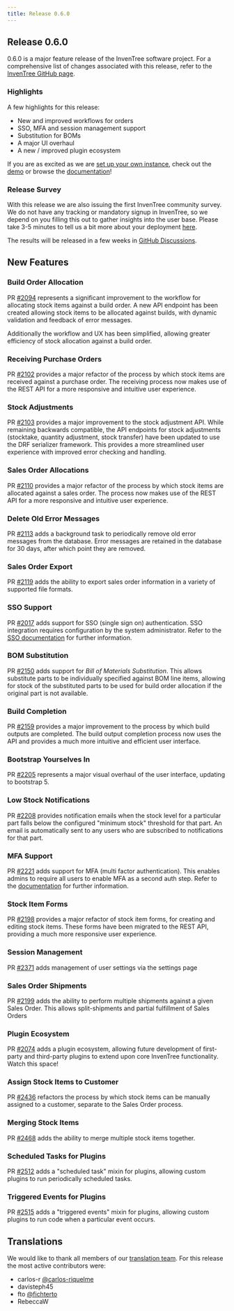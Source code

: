 ```yaml
---
title: Release 0.6.0
---
```


## Release 0.6.0

0.6.0 is a major feature release of the InvenTree software project. For a comprehensive list of changes associated with this release, refer to the [InvenTree GitHub page](https://github.com/inventree/InvenTree/milestone/8).

### Highlights

A few highlights for this release:
-	New and improved workflows for orders
-	SSO, MFA and session management support
-	Substitution for BOMs
-	A major UI overhaul
-	A new / improved plugin ecosystem

If you are as excited as we are [set up your own instance](https://inventree.readthedocs.io/en/latest/start/intro/), check out the [demo](https://inventree.readthedocs.io/en/latest/demo/) or browse the [documentation](https://inventree.readthedocs.io/en/latest/)!

### Release Survey

With this release we are also issuing the first InvenTree community survey.
We do not have any tracking or mandatory signup in InvenTree, so we depend on you filling this out to gather insights into the user base. Please take 3-5 minutes to tell us a bit more about your deployment [here](https://s.surveyplanet.com/y0dw92gg).

The results will be released in a few weeks in [GitHub Discussions](https://github.com/inventree/InvenTree/discussions/2561).

## New Features

### Build Order Allocation

PR [#2094](https://github.com/inventree/InvenTree/pull/2094) represents a significant improvement to the workflow for allocating stock items against a build order. A new API endpoint has been created allowing stock items to be allocated against builds, with dynamic validation and feedback of error messages.

Additionally the workflow and UX has been simplified, allowing greater efficiency of stock allocation against a build order.

### Receiving Purchase Orders

PR [#2102](https://github.com/inventree/InvenTree/pull/2102) provides a major refactor of the process by which stock items are received against a purchase order. The receiving process now makes use of the REST API for a more responsive and intuitive user experience.

### Stock Adjustments

PR [#2103](https://github.com/inventree/InvenTree/pull/2103) provides a major improvement to the stock adjustment API. While remaining backwards compatible, the API endpoints for stock adjustments (stocktake, quantity adjustment, stock transfer) have been updated to use the DRF serializer framework. This provides a more streamlined user experience with improved error checking and handling.

### Sales Order Allocations

PR [#2110](https://github.com/inventree/InvenTree/pull/2110) provides a major refactor of the process by which stock items are allocated against a sales order. The process now makes use of the REST API for a more responsive and intuitive user experience.

### Delete Old Error Messages

PR [#2113](https://github.com/inventree/InvenTree/pull/2113) adds a background task to periodically remove old error messages from the database. Error messages are retained in the database for 30 days, after which point they are removed.

### Sales Order Export

PR [#2119](https://github.com/inventree/InvenTree/pull/2119) adds the ability to export sales order information in a variety of supported file formats.

### SSO Support

PR [#2017](https://github.com/inventree/InvenTree/pull/2017) adds support for SSO (single sign on) authentication. SSO integration requires configuration by the system administrator. Refer to the [SSO documentation](../settings/sso) for further information.

### BOM Substitution

PR [#2150](https://github.com/inventree/InvenTree/pull/2150) adds support for *Bill of Materials Substitution*. This allows substitute parts to be individually specified against BOM line items, allowing for stock of the substituted parts to be used for build order allocation if the original part is not available.

### Build Completion

PR [#2159](https://github.com/inventree/InvenTree/pull/2159) provides a major improvement to the process by which build outputs are completed. The build output completion process now uses the API and provides a much more intuitive and efficient user interface.

### Bootstrap Yourselves In

PR [#2205](https://github.com/inventree/InvenTree/pull/2205) represents a major visual overhaul of the user interface, updating to bootstrap 5.

### Low Stock Notifications

PR [#2208](https://github.com/inventree/InvenTree/pull/2208) provides notification emails when the stock level for a particular part falls below the configured "minimum stock" threshold for that part. An email is automatically sent to any users who are subscribed to notifications for that part.

### MFA Support

PR [#2221](https://github.com/inventree/InvenTree/pull/2221) adds support for MFA (multi factor authentication). This enables admins to require all users to enable MFA as a second auth step. Refer to the [documentation](../settings/mfa) for further information.
### Stock Item Forms

PR [#2198](https://github.com/inventree/InvenTree/pull/2198) provides a major refactor of stock item forms, for creating and editing stock items. These forms have been migrated to the REST API, providing a much more responsive user experience.

### Session Management

PR [#2371](https://github.com/inventree/InvenTree/pull/2371) adds management of user settings via the settings page

### Sales Order Shipments

PR [#2199](https://github.com/inventree/InvenTree/pull/2199) adds the ability to perform multiple shipments against a given Sales Order. This allows split-shipments and partial fulfillment of Sales Orders

### Plugin Ecosystem

PR [#2074](https://github.com/inventree/InvenTree/pull/2074) adds a plugin ecosystem, allowing future development of first-party and third-party plugins to extend upon core InvenTree functionality. Watch this space!

### Assign Stock Items to Customer

PR [#2436](https://github.com/inventree/InvenTree/pull/2436) refactors the process by which stock items can be manually assigned to a customer, separate to the Sales Order process.

### Merging Stock Items

PR [#2468](https://github.com/inventree/InvenTree/pull/2468) adds the ability to merge multiple stock items together.

### Scheduled Tasks for Plugins

PR [#2512](https://github.com/inventree/InvenTree/pull/2512) adds a "scheduled task" mixin for plugins, allowing custom plugins to run periodically scheduled tasks.

### Triggered Events for Plugins

PR [#2515](https://github.com/inventree/InvenTree/pull/2515) adds a "triggered events" mixin for plugins, allowing custom plugins to run code when a particular event occurs.

## Translations
We would like to thank all members of our [translation team](https://crowdin.com/project/inventree). For this release the most active contributors were:
- carlos-r [@carlos-riquelme](https://github.com/carlos-riquelme)
- davisteph45
- fto [@fichterto](https://github.com/fichterto)
- RebeccaW
